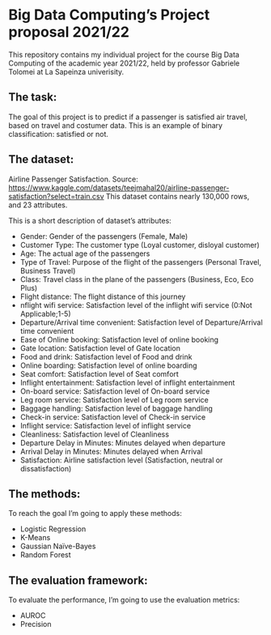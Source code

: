 # Big Data Computing’s Project proposal 2021/22
This repository contains my individual project for the course Big Data Computing of the academic year 2021/22, held by professor Gabriele Tolomei at La Sapeinza univerisity.

## The task:
The goal of this project is to predict if a passenger is satisfied air travel, based on travel and costumer data.
This is an example of binary classification: satisfied or not.
## The dataset:
Airline Passenger Satisfaction.
Source: https://www.kaggle.com/datasets/teejmahal20/airline-passenger-satisfaction?select=train.csv
This dataset contains nearly 130,000 rows, and 23 attributes.

This is a short description of dataset’s attributes:
-	Gender: Gender of the passengers (Female, Male)
-	Customer Type: The customer type (Loyal customer, disloyal customer)
-	Age: The actual age of the passengers
-	Type of Travel: Purpose of the flight of the passengers (Personal Travel, Business Travel)
-	Class: Travel class in the plane of the passengers (Business, Eco, Eco Plus)
-	Flight distance: The flight distance of this journey
- nflight wifi service: Satisfaction level of the inflight wifi service (0:Not Applicable;1-5)
- Departure/Arrival time convenient: Satisfaction level of Departure/Arrival time convenient
- Ease of Online booking: Satisfaction level of online booking
- Gate location: Satisfaction level of Gate location
- Food and drink: Satisfaction level of Food and drink
-	Online boarding: Satisfaction level of online boarding
-	Seat comfort: Satisfaction level of Seat comfort
-	Inflight entertainment: Satisfaction level of inflight entertainment
-	On-board service: Satisfaction level of On-board service
-	Leg room service: Satisfaction level of Leg room service
-	Baggage handling: Satisfaction level of baggage handling
-	Check-in service: Satisfaction level of Check-in service
-	Inflight service: Satisfaction level of inflight service
-	Cleanliness: Satisfaction level of Cleanliness
- Departure Delay in Minutes: Minutes delayed when departure
-	Arrival Delay in Minutes: Minutes delayed when Arrival
-	Satisfaction: Airline satisfaction level (Satisfaction, neutral or dissatisfaction)

## The methods:
To reach the goal I’m going to apply these methods:
-	Logistic Regression
-	K-Means
-	Gaussian Naïve-Bayes
-	Random Forest
## The evaluation framework:
To evaluate the performance, I’m going to use the evaluation metrics:
-	AUROC
-	Precision
